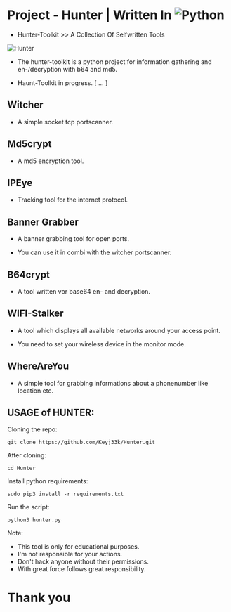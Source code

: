 # Project - Hunter | Written In ![Python](https://img.shields.io/badge/python-3670A0?style=for-the-badge&logo=python&logoColor=ffdd54)

- Hunter-Toolkit >> A Collection Of Selfwritten Tools

![Hunter](https://raw.githubusercontent.com/Keyj33k/profiles/main/profile/hunter_profile.png)

- The hunter-toolkit is a python project for information gathering and en-/decryption with b64 and md5.

- Haunt-Toolkit in progress. [ ... ]

Witcher
-------------------------------------------------------------------
- A simple socket tcp portscanner.

Md5crypt
-------------------------------------------------------------------
- A md5 encryption tool.

IPEye
-------------------------------------------------------------------
- Tracking tool for the internet protocol.

Banner Grabber
-------------------------------------------------------------------
- A banner grabbing tool for open ports.

- You can use it in combi with the witcher portscanner.

B64crypt
-------------------------------------------------------------------
- A tool written vor base64 en- and decryption.

WIFI-Stalker
-------------------------------------------------------------------
- A tool which displays all available networks around your access point.

- You need to set your wireless device in the monitor mode.

WhereAreYou
-------------------------------------------------------------------
- A simple tool for grabbing informations about a phonenumber like location etc.

USAGE of HUNTER:
-------------------------------------------------------------------

Cloning the repo:
```
git clone https://github.com/Keyj33k/Hunter.git
```
After cloning:
```
cd Hunter
```
Install python requirements:
```
sudo pip3 install -r requirements.txt
```
Run the script:
```
python3 hunter.py
```
Note:
- This tool is only for educational purposes. 
- I'm not responsible for your actions. 
- Don't hack anyone without their permissions.
- With great force follows great responsibility.
# Thank you
